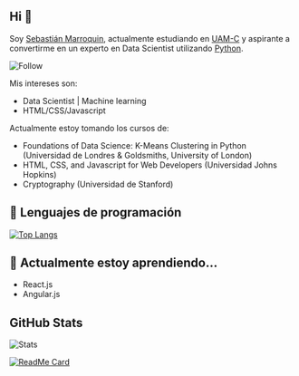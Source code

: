 ## Hi 👋

Soy <a href="https://github.com/SebastianMM-96">Sebastián Marroquin</a>, actualmente estudiando en <a href="http://www.cua.uam.mx/">UAM-C</a> y aspirante a convertirme en un experto en Data Scientist utilizando <a href="https://www.python.org/">Python</a>.

![Follow](https://img.shields.io/github/followers/SebastianMM-96?label=Sigueme%21&logoColor=blue&style=social)

Mis intereses son:

- Data Scientist | Machine learning
- HTML/CSS/Javascript

Actualmente estoy tomando los cursos de:

- Foundations of Data Science: K-Means Clustering in Python (Universidad de Londres & Goldsmiths, University of London)
- HTML, CSS, and Javascript for Web Developers (Universidad Johns Hopkins)
- Cryptography (Universidad de Stanford)


## :rocket: Lenguajes de programación

[![Top Langs](https://github-readme-stats.vercel.app/api/top-langs/?username=SebastianMM-96)](https://github.com/SebastianMM-96/github-readme-stats)

## 🌱 Actualmente estoy aprendiendo...

- React.js
- Angular.js

## GitHub Stats

![Stats](https://github-readme-stats.vercel.app/api?username=SebastianMM-96&show_icons=true&theme=vue)


[![ReadMe Card](https://github-readme-stats.vercel.app/api/pin/?username=SebastianMM-96&repo=github-readme-stats)](https://github.com/SebastianMM-96/github-readme-stats)
